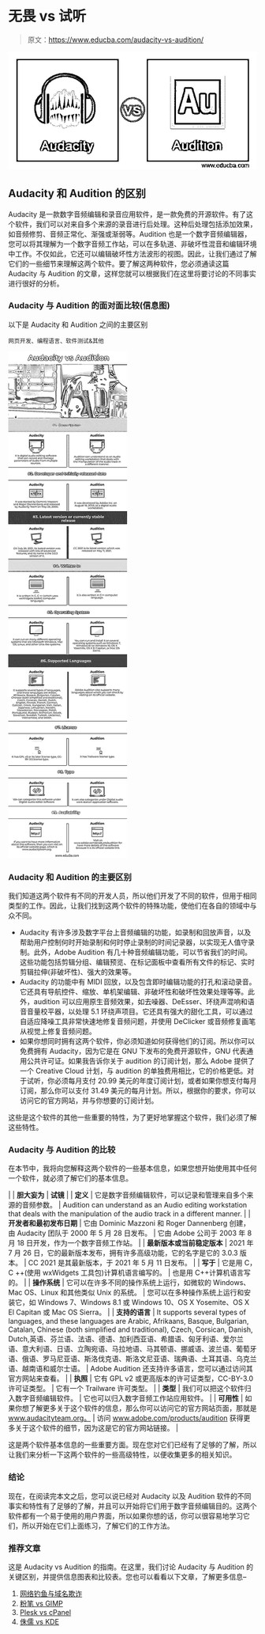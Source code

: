 # 无畏 vs 试听

> 原文：<https://www.educba.com/audacity-vs-audition/>

![Audacity vs Audition](img/7f1310b573a353779e2180e5fa948355.png)



## Audacity 和 Audition 的区别

Audacity 是一款数字音频编辑和录音应用软件，是一款免费的开源软件。有了这个软件，我们可以对来自多个来源的录音进行后处理。这种后处理包括添加效果，如音频修剪、音频正常化、渐强或渐弱等。Audition 也是一个数字音频编辑器，您可以将其理解为一个数字音频工作站，可以在多轨道、非破坏性混音和编辑环境中工作。不仅如此，它还可以编辑破坏性方法波形的视图。因此，让我们通过了解它们的一些细节来理解这两个软件。要了解这两种软件，您必须通读这篇 Audacity 与 Audition 的文章，这样您就可以根据我们在这里将要讨论的不同事实进行很好的分析。

### Audacity 与 Audition 的面对面比较(信息图)

以下是 Audacity 和 Audition 之间的主要区别

<small>网页开发、编程语言、软件测试&其他</small>

![Audacity-vs-Audition-info](img/13ad13b9efedf829e5942f09519cd71a.png)



### Audacity 和 Audition 的主要区别

我们知道这两个软件有不同的开发人员，所以他们开发了不同的软件，但用于相同类型的工作。因此，让我们找到这两个软件的特殊功能，使他们在各自的领域中与众不同。

*   Audacity 有许多涉及数字平台上音频编辑的功能，如录制和回放声音，以及帮助用户控制何时开始录制和何时停止录制的时间记录器，以实现无人值守录制。此外，Adobe Audition 有几十种音频编辑功能，可以节省我们的时间。这些功能包括剪辑分组、编辑预览、在标记面板中查看所有文件的标记、实时剪辑拉伸(非破坏性)、强大的效果等。
*   Audacity 的功能中有 MIDI 回放，以及包含即时编辑功能的打孔和滚动录音。它还具有导航控件、缩放、单机架编辑、非破坏性和破坏性效果处理等等。此外，audition 可以应用原生音频效果，如去噪器、DeEsser、环绕声混响和语音音量校平器，以处理 5.1 环绕声项目。它还具有强大的甜化工具，可以通过自适应降噪工具非常快速地修复音频问题，并使用 DeClicker 或音频修复画笔从视觉上修复音频问题。
*   如果你想同时拥有这两个软件，你必须知道如何获得他们的订阅。所以你可以免费拥有 Audacity，因为它是在 GNU 下发布的免费开源软件，GNU 代表通用公共许可证。如果我告诉你关于 audition 的订阅计划，那么 Adobe 提供了一个 Creative Cloud 计划，与 audition 的单独费用相比，它的价格更低。对于试听，你必须每月支付 20.99 美元的年度订阅计划，或者如果你想支付每月订阅，那么你可以支付 31.49 美元的每月计划。所以，根据你的要求，你可以访问它的官方网站，并与你想要的订阅计划。

这些是这个软件的其他一些重要的特性，为了更好地掌握这个软件，我们必须了解这些特性。

### Audacity 与 Audition 的比较

在本节中，我将向您解释这两个软件的一些基本信息，如果您想开始使用其中任何一个软件，就必须了解它们的基本信息。

|  | **胆大妄为** | **试镜** |
| **定义** | 它是数字音频编辑软件，可以记录和管理来自多个来源的音频参数。 | Audition can understand as an Audio editing workstation that deals with the manipulation of the audio track in a different manner. |
| **开发者和最初发布日期** | 它由 Dominic Mazzoni 和 Roger Dannenberg 创建，由 Audacity 团队于 2000 年 5 月 28 日发布。 | 它由 Adobe 公司于 2003 年 8 月 18 日开发，作为一个数字音频工作站。 |
| **最新版本或当前稳定版本** | 2021 年 7 月 26 日，它的最新版本发布，拥有许多高级功能，它的名字是它的 3.0.3 版本。 | CC 2021 是其最新版本，于 2021 年 5 月 11 日发布。 |
| **写于** | 它是用 C，C ++(使用 wxWidgets 工具包)计算机语言编写的。 | 也是用 C++计算机语言写的。 |
| **操作系统** | 它可以在许多不同的操作系统上运行，如微软的 Windows、Mac OS、Linux 和其他类似 Unix 的系统。 | 您可以在多种操作系统上运行和安装它，如 Windows 7、Windows 8.1 或 Windows 10、OS X Yosemite、OS X El Capitan 或 Mac OS Sierra。 |
| **支持的语言** | It supports several types of languages, and these languages are Arabic, Afrikaans, Basque, Bulgarian, Catalan, Chinese (both simplified and traditional), Czech, Corsican, Danish, Dutch,英语、芬兰语、法语、德语、加利西亚语、希腊语、匈牙利语、爱尔兰语、意大利语、日语、立陶宛语、马拉地语、马其顿语、挪威语、波兰语、葡萄牙语、俄语、罗马尼亚语、斯洛伐克语、斯洛文尼亚语、瑞典语、土耳其语、乌克兰语、越南语和威尔士语。 | Adobe Audition 还支持许多语言，您可以通过访问其官方网站来查看。 |
| **执照** | 它有 GPL v2 或更高版本的许可证类型，CC-BY-3.0 许可证类型。 | 它有一个 Trailware 许可类型。 |
| **类型** | 我们可以把这个软件归入数字音频编辑软件。 | 它也可以归入数字音频工作站应用软件。 |
| **可用性** | 如果你想了解更多关于这个软件的信息，那么你可以访问它的官方网站页面，那就是 www.audacityteam.org。 | 访问 www.adobe.com/products/audition 获得更多关于这个软件的细节，因为这是它的官方网站链接。 |

这是两个软件基本信息的一些重要方面。现在您对它们已经有了足够的了解，所以让我们来分析一下这两个软件的一些高级特性，以便收集更多的相关知识。

### 结论

现在，在阅读完本文之后，您可以说已经对 Audacity 以及 Audition 软件的不同事实和特性有了足够的了解，并且可以开始将它们用于数字音频编辑目的。这两个软件都有一个易于使用的用户界面，所以如果你想的话，你可以很容易地学习它们，所以开始在它们上面练习，了解它们的工作方法。

### 推荐文章

这是 Audacity vs Audition 的指南。在这里，我们讨论 Audacity 与 Audition 的关键区别，并提供信息图表和比较表。您也可以看看以下文章，了解更多信息–

1.  [网络钓鱼与域名欺诈](https://www.educba.com/phishing-vs-pharming/)
2.  [粉笔 vs GIMP](https://www.educba.com/krita-vs-gimp/)
3.  [Plesk vs cPanel](https://www.educba.com/plesk-vs-cpanel/)
4.  [侏儒 vs KDE](https://www.educba.com/gnome-vs-kde/)





